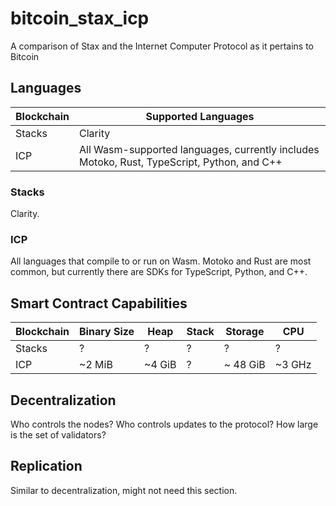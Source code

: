 # bitcoin_stax_icp
A comparison of Stax and the Internet Computer Protocol as it pertains to Bitcoin

## Languages

| Blockchain | Supported Languages |
| -- | -- |
| Stacks | Clarity |
| ICP | All Wasm-supported languages, currently includes Motoko, Rust, TypeScript, Python, and C++ |

### Stacks

Clarity.

### ICP

All languages that compile to or run on Wasm. Motoko and Rust are most common, but currently there are SDKs for TypeScript, Python, and C++.

## Smart Contract Capabilities

| Blockchain | Binary Size | Heap | Stack | Storage | CPU |
| -- | -- | -- | -- | -- | -- |
| Stacks | ? | ? | ? | ? | ? |
| ICP | ~2 MiB | ~4 GiB | ? | ~ 48 GiB | ~3 GHz | 

## Decentralization

Who controls the nodes? Who controls updates to the protocol? How large is the set of validators?

## Replication

Similar to decentralization, might not need this section.
